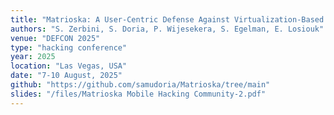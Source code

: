 ```yaml
---
title: "Matrioska: A User-Centric Defense Against Virtualization-Based Repackaging Malware on Android"
authors: "S. Zerbini, S. Doria, P. Wijesekera, S. Egelman, E. Losiouk"
venue: "DEFCON 2025"
type: "hacking conference"
year: 2025
location: "Las Vegas, USA"
date: "7-10 August, 2025"
github: "https://github.com/samudoria/Matrioska/tree/main"
slides: "/files/Matrioska Mobile Hacking Community-2.pdf"
---
```


